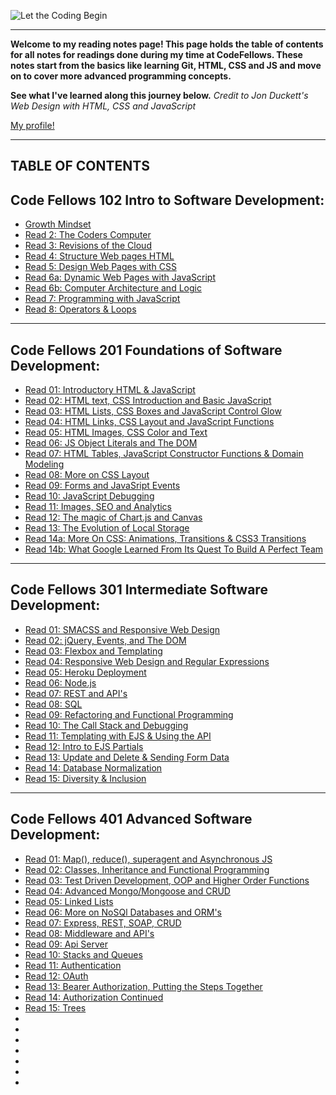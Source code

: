 ![Let the Coding Begin](https://media.giphy.com/media/zOvBKUUEERdNm/giphy.gif)

------------------------

**Welcome to my reading notes page! This page holds the table of contents for all notes for readings done during my time at CodeFellows. These notes start from the basics like learning Git, HTML, CSS and JS and move on to cover more advanced programming concepts.**

**See what I've learned along this journey below.** 
*Credit to Jon Duckett's Web Design with HTML, CSS and JavaScript* 

[My profile!](https://rivad2.github.io/reading-notes/)

-----------------
## TABLE OF CONTENTS

## Code Fellows 102 Intro to Software Development:

* [Growth Mindset](growthmindset.md)
* [Read 2: The Coders Computer](coder-computers.md)
* [Read 3: Revisions of the Cloud](commit-to-git.md)
* [Read 4: Structure Web pages HTML](structure-html.md)
* [Read 5: Design Web Pages with CSS](structure-css.md)
* [Read 6a: Dynamic Web Pages with JavaScript](javascript.md)
* [Read 6b: Computer Architecture and Logic](architectureandLogic.md)
* [Read 7: Programming with JavaScript](programmingjs.md)
* [Read 8: Operators & Loops](opsandloops.md)

----------------------------

## Code Fellows 201 Foundations of Software Development:

* [Read 01: Introductory HTML & JavaScript](201/class-01.md)
* [Read 02: HTML text, CSS Introduction and Basic JavaScript](201/class-02.md)
* [Read 03: HTML Lists, CSS Boxes and JavaScript Control Glow](201/class-03.md)
* [Read 04: HTML Links, CSS Layout and JavaScript Functions](201/class-04.md)
* [Read 05: HTML Images, CSS Color and Text](201/class-05.md)
* [Read 06: JS Object Literals and The DOM](201/class-06.md)
* [Read 07: HTML Tables, JavaScript Constructor Functions & Domain Modeling](201/class-07.md)
* [Read 08: More on CSS Layout](201/class-08.md)
* [Read 09: Forms and JavaSript Events](201/class-09.md)
* [Read 10: JavaScript Debugging](201/class-10.md)
* [Read 11: Images, SEO and Analytics](201/class-11.md)
* [Read 12: The magic of Chart.js and Canvas](201/class-12.md)
* [Read 13: The Evolution of Local Storage](201/class-13.md)
* [Read 14a: More On CSS: Animations, Transitions & CSS3 Transitions](201/class-14a.md)
* [Read 14b: What Google Learned From Its Quest To Build A Perfect Team](201/class-14b.md)

--------------

## Code Fellows 301 Intermediate Software Development:

* [Read 01: SMACSS and Responsive Web Design](301/class-01.md)
* [Read 02: jQuery, Events, and The DOM](301/class-02.md)
* [Read 03:  Flexbox and Templating](301/class-03.md)
* [Read 04: Responsive Web Design and Regular Expressions](301/class-04.md)
* [Read 05: Heroku Deployment](301/class-05.md)
* [Read 06: Node.js](301/class-06.md)
* [Read 07: REST and API's](301/class-07.md)
* [Read 08: SQL](301/class-08.md)
* [Read 09: Refactoring and Functional Programming](301/class-09.md)
* [Read 10: The Call Stack and Debugging](301/class-10.md)
* [Read 11: Templating with EJS & Using the API](301/class-11.md)
* [Read 12: Intro to EJS Partials](301/class-12.md)
* [Read 13: Update and Delete & Sending Form Data](301/class-13.md)
* [Read 14: Database Normalization](301/class-14.md)
* [Read 15: Diversity & Inclusion](301/class-15.md)


----------------------------

## Code Fellows 401 Advanced Software Development:

* [Read 01: Map(), reduce(), superagent and Asynchronous JS](401/class-01.md)
* [Read 02: Classes, Inheritance and Functional Programming ](401/class-02.md)
* [Read 03: Test Driven Development, OOP and Higher Order Functions](401/class-03.md)
* [Read 04: Advanced Mongo/Mongoose and CRUD ](401/class-04.md)
* [Read 05: Linked Lists](401/class-05.md)
* [Read 06: More on NoSQl Databases and ORM's](401/class-06.md)
* [Read 07: Express, REST, SOAP, CRUD](401/class-07.md)
* [Read 08: Middleware and API's ](401/class-08.md)
* [Read 09: Api Server](401/class-09.md)
* [Read 10: Stacks and Queues](401/class-10.md)
* [Read 11: Authentication](401/class-11.md)
* [Read 12: OAuth](401/class-12.md)
* [Read 13: Bearer Authorization, Putting the Steps Together](401/class-13.md)
* [Read 14: Authorization Continued](401/class-14.md)
* [Read 15: Trees](401/class-15.md)
* []()
* []()
* []()
* []()
* []()
* []()
* []()